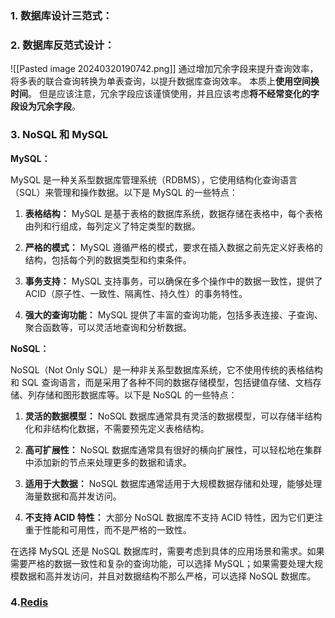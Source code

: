 ### 1. 数据库设计三范式：

### 2. 数据库反范式设计：
![[Pasted image 20240320190742.png]]
通过增加冗余字段来提升查询效率，将多表的联合查询转换为单表查询，以提升数据库查询效率。
本质上**使用空间换时间**。
但是应该注意，冗余字段应该谨慎使用，并且应该考虑**将不经常变化的字段设为冗余字段**。



### 3. NoSQL 和 MySQL
**MySQL：**

MySQL 是一种关系型数据库管理系统（RDBMS），它使用结构化查询语言（SQL）来管理和操作数据。以下是 MySQL 的一些特点：

1. **表格结构：** MySQL 是基于表格的数据库系统，数据存储在表格中，每个表格由列和行组成，每列定义了特定类型的数据。
    
2. **严格的模式：** MySQL 遵循严格的模式，要求在插入数据之前先定义好表格的结构，包括每个列的数据类型和约束条件。
    
3. **事务支持：** MySQL 支持事务，可以确保在多个操作中的数据一致性，提供了 ACID（原子性、一致性、隔离性、持久性）的事务特性。
    
4. **强大的查询功能：** MySQL 提供了丰富的查询功能，包括多表连接、子查询、聚合函数等，可以灵活地查询和分析数据。
    

**NoSQL：**

NoSQL（Not Only SQL）是一种非关系型数据库系统，它不使用传统的表格结构和 SQL 查询语言，而是采用了各种不同的数据存储模型，包括键值存储、文档存储、列存储和图形数据库等。以下是 NoSQL 的一些特点：

1. **灵活的数据模型：** NoSQL 数据库通常具有灵活的数据模型，可以存储半结构化和非结构化数据，不需要预先定义表格结构。
    
2. **高可扩展性：** NoSQL 数据库通常具有很好的横向扩展性，可以轻松地在集群中添加新的节点来处理更多的数据和请求。
    
3. **适用于大数据：** NoSQL 数据库通常适用于大规模数据存储和处理，能够处理海量数据和高并发访问。
    
4. **不支持 ACID 特性：** 大部分 NoSQL 数据库不支持 ACID 特性，因为它们更注重于性能和可用性，而不是严格的一致性。
    

在选择 MySQL 还是 NoSQL 数据库时，需要考虑到具体的应用场景和需求。如果需要严格的数据一致性和复杂的查询功能，可以选择 MySQL；如果需要处理大规模数据和高并发访问，并且对数据结构不那么严格，可以选择 NoSQL 数据库。

### 4.[Redis](redis)

